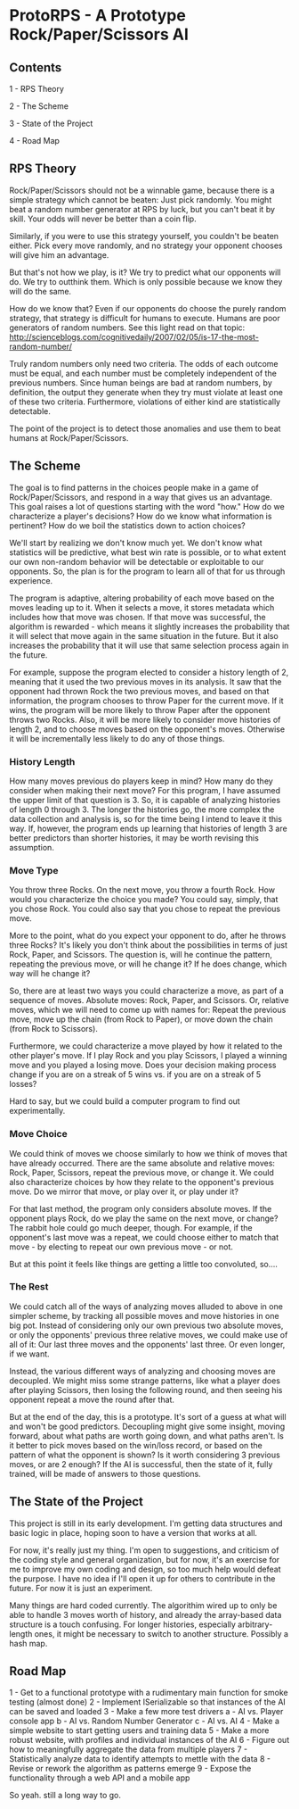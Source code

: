 # ProtoRPS - A Prototype Rock/Paper/Scissors AI

## Contents

1 - RPS Theory

2 - The Scheme

3 - State of the Project

4 - Road Map

## RPS Theory

Rock/Paper/Scissors should not be a winnable game, because there is a simple strategy which cannot be beaten:  Just pick randomly.  You might beat a random number generator at RPS by luck, but you can't beat it by skill.  Your odds will never be better than a coin flip.

Similarly, if you were to use this strategy yourself, you couldn't be beaten either.  Pick every move randomly, and no strategy your opponent chooses will give him an advantage.

But that's not how we play, is it?  We try to predict what our opponents will do.  We try to outthink them.  Which is only possible because we know they will do the same.

How do we know that?  Even if our opponents do choose the purely random strategy, that strategy is difficult for humans to execute.  Humans are poor generators of random numbers.  See this light read on that topic:
http://scienceblogs.com/cognitivedaily/2007/02/05/is-17-the-most-random-number/

Truly random numbers only need two criteria.  The odds of each outcome must be equal, and each number must be completely independent of the previous numbers.  Since human beings are bad at random numbers, by definition, the output they generate when they try must violate at least one of these two criteria.  Furthermore, violations of either kind are statistically detectable.

The point of the project is to detect those anomalies and use them to beat humans at Rock/Paper/Scissors.

## The Scheme

The goal is to find patterns in the choices people make in a game of Rock/Paper/Scissors, and respond in a way that gives us an advantage.  This goal raises a lot of questions starting with the word "how."  How do we characterize a player's decisions?  How do we know what information is pertinent?  How do we boil the statistics down to action choices?

We'll start by realizing we don't know much yet.  We don't know what statistics will be predictive, what best win rate is possible, or to what extent our own non-random behavior will be detectable or exploitable to our opponents.  So, the plan is for the program to learn all of that for us through experience.

The program is adaptive, altering probability of each move based on the moves leading up to it.  When it selects a move, it stores metadata which includes how that move was chosen.  If that move was successful, the algorithm is rewarded - which means it slightly increases the probability that it will select that move again in the same situation in the future.  But it also increases the probability that it will use that same selection process again in the future.

For example, suppose the program elected to consider a history length of 2, meaning that it used the two previous moves in its analysis.  It saw that the opponent had thrown Rock the two previous moves, and based on that information, the program chooses to throw Paper for the current move.  If it wins, the program will be more likely to throw Paper after the opponent throws two Rocks.  Also, it will be more likely to consider move histories of length 2, and to choose moves based on the opponent's moves.  Otherwise it will be incrementally less likely to do any of those things.

### History Length

How many moves previous do players keep in mind?  How many do they consider when making their next move?  For this program, I have assumed the upper limit of that question is 3.  So, it is capable of analyzing histories of length 0 through 3.  The longer the histories go, the more complex the data collection and analysis is, so for the time being I intend to leave it this way.  If, however, the program ends up learning that histories of length 3 are better predictors than shorter histories, it may be worth revising this assumption.

### Move Type

You throw three Rocks.  On the next move, you throw a fourth Rock.  How would you characterize the choice you made?  You could say, simply, that you chose Rock.  You could also say that you chose to repeat the previous move.

More to the point, what do you expect your opponent to do, after he throws three Rocks?  It's likely you don't think about the possibilities in terms of just Rock, Paper, and Scissors.  The question is, will he continue the pattern, repeating the previous move, or will he change it?   If he does change, which way will he change it?

So, there are at least two ways you could characterize a move, as part of a sequence of moves.  Absolute moves: Rock, Paper, and Scissors.  Or, relative moves, which we will need to come up with names for: Repeat the previous move, move up the chain (from Rock to Paper), or move down the chain (from Rock to Scissors).

Furthermore, we could characterize a move played by how it related to the other player's move.  If I play Rock and you play Scissors, I played a winning move and you played a losing move.  Does your decision making process change if you are on a streak of 5 wins vs. if you are on a streak of 5 losses?

Hard to say, but we could build a computer program to find out experimentally.

### Move Choice

We could think of moves we choose similarly to how we think of moves that have already occurred.  There are the same absolute and relative moves:  Rock, Paper, Scissors, repeat the previous move, or change it.  We could also characterize choices by how they relate to the opponent's previous move.  Do we mirror that move, or play over it, or play under it?

For that last method, the program only considers absolute moves.  If the opponent plays Rock, do we play the same on the next move, or change?  The rabbit hole could go much deeper, though.  For example, if the opponent's last move was a repeat, we could choose either to match that move - by electing to repeat our own previous move - or not.

But at this point it feels like things are getting a little too convoluted, so....

### The Rest

We could catch all of the ways of analyzing moves alluded to above in one simpler scheme, by tracking all possible moves and move histories in one big pot.  Instead of considering only our own previous two absolute moves, or only the opponents' previous three relative moves, we could make use of all of it:  Our last three moves and the opponents' last three.  Or even longer, if we want.

Instead, the various different ways of analyzing and choosing moves are decoupled.  We might miss some strange patterns, like what a player does after playing Scissors, then losing the following round, and then seeing his opponent repeat a move the round after that.

But at the end of the day, this is a prototype.  It's sort of a guess at what will and won't be good predictors.  Decoupling might give some insight, moving forward, about what paths are worth going down, and what paths aren't.  Is it better to pick moves based on the win/loss record, or based on the pattern of what the opponent is shown?  Is it worth considering 3 previous moves, or are 2 enough?  If the AI is successful, then the state of it, fully trained, will be made of answers to those questions.

## The State of the Project

This project is still in its early development.  I'm getting data structures and basic logic in place, hoping soon to have a version that works at all.

For now, it's really just my thing.  I'm open to suggestions, and criticism of the coding style and general organization, but for now, it's an exercise for me to improve my own coding and design, so too much help would defeat the purpose.  I have no idea if I'll open it up for others to contribute in the future.  For now it is just an experiment.

Many things are hard coded currently.  The algorithim wired up to only be able to handle 3 moves worth of history, and already the array-based data structure is a touch confusing.  For longer histories, especially arbitrary-length ones, it might be necessary to switch to another structure.  Possibly a hash map.

## Road Map

1 - Get to a functional prototype with a rudimentary main function for smoke testing (almost done)
2 - Implement ISerializable so that instances of the AI can be saved and loaded
3 - Make a few more test drivers
     a - AI vs. Player console app
     b - AI vs. Random Number Generator
     c - AI vs. AI
4 - Make a simple website to start getting users and training data
5 - Make a more robust website, with profiles and individual instances of the AI
6 - Figure out how to meaningfully aggregate the data from multiple players
7 - Statistically analyze data to identify attempts to mettle with the data
8 - Revise or rework the algorithm as patterns emerge
9 - Expose the functionality through a web API and a mobile app

So yeah.  still a long way to go.
